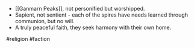 * [[Ganmarn Peaks]], not personified but worshipped.
* Sapient, not sentient - each of the spires have needs learned through communion, but no will.
* A truly peaceful faith, they seek harmony with their own home.

#religion #faction